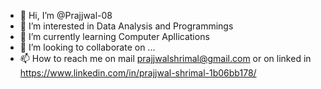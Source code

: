 - 👋 Hi, I’m @Prajjwal-08
- 👀 I’m interested in Data Analysis and Programmings
- 🌱 I’m currently learning Computer Apllications
- 💞️ I’m looking to collaborate on ...
- 📫 How to reach me on mail prajjwalshrimal@gmail.com or on linked in https://www.linkedin.com/in/prajjwal-shrimal-1b06bb178/
<!---
Prajjwal-08/Prajjwal-08 is a ✨ special ✨ repository because its `README.md` (this file) appears on your GitHub profile.
You can click the Preview link to take a look at your changes.
--->
